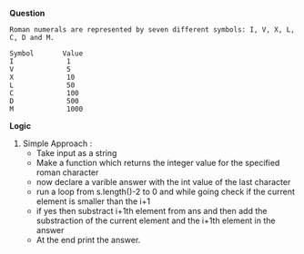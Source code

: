 **Question**

```
Roman numerals are represented by seven different symbols: I, V, X, L, C, D and M.

Symbol       Value
I             1
V             5
X             10
L             50
C             100
D             500
M             1000
```
**Logic**

1. Simple Approach :
    - Take input as a string
    - Make a function which returns the integer value for the specified roman character
    - now declare a varible answer with the int value of the last character
    - run a loop from s.length()-2 to 0 and while going check if the current element is smaller than the i+1
    - if yes then substract i+1th element from ans and then add the substraction of the current element and the i+1th element in the answer
    - At the end print the answer.
